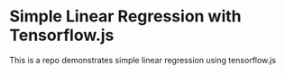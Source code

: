 # Simple Linear Regression with Tensorflow.js

This is a repo demonstrates simple linear regression using tensorflow.js